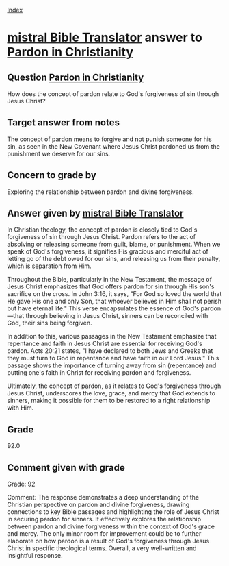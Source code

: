 
[Index](../../index.md)
# [mistral Bible Translator](../../answering_models/mistral_Bible_Translator.md) answer to [Pardon in Christianity](../../questions/Pardon_in_Christianity.md)

## Question [Pardon in Christianity](../../questions/Pardon_in_Christianity.md)
How does the concept of pardon relate to God's forgiveness of sin through Jesus Christ?

## Target answer from notes
The concept of pardon means to forgive and not punish someone for his sin, as seen in the New Covenant where Jesus Christ pardoned us from the punishment we deserve for our sins.

## Concern to grade by
Exploring the relationship between pardon and divine forgiveness.

## Answer given by [mistral Bible Translator](../../answering_models/mistral_Bible_Translator.md)
 In Christian theology, the concept of pardon is closely tied to God's forgiveness of sin through Jesus Christ. Pardon refers to the act of absolving or releasing someone from guilt, blame, or punishment. When we speak of God's forgiveness, it signifies His gracious and merciful act of letting go of the debt owed for our sins, and releasing us from their penalty, which is separation from Him.

Throughout the Bible, particularly in the New Testament, the message of Jesus Christ emphasizes that God offers pardon for sin through His son's sacrifice on the cross. In John 3:16, it says, "For God so loved the world that He gave His one and only Son, that whoever believes in Him shall not perish but have eternal life." This verse encapsulates the essence of God's pardon—that through believing in Jesus Christ, sinners can be reconciled with God, their sins being forgiven.

In addition to this, various passages in the New Testament emphasize that repentance and faith in Jesus Christ are essential for receiving God's pardon. Acts 20:21 states, "I have declared to both Jews and Greeks that they must turn to God in repentance and have faith in our Lord Jesus." This passage shows the importance of turning away from sin (repentance) and putting one's faith in Christ for receiving pardon and forgiveness.

Ultimately, the concept of pardon, as it relates to God's forgiveness through Jesus Christ, underscores the love, grace, and mercy that God extends to sinners, making it possible for them to be restored to a right relationship with Him.

## Grade
92.0

## Comment given with grade
Grade: 92

Comment: The response demonstrates a deep understanding of the Christian perspective on pardon and divine forgiveness, drawing connections to key Bible passages and highlighting the role of Jesus Christ in securing pardon for sinners. It effectively explores the relationship between pardon and divine forgiveness within the context of God's grace and mercy. The only minor room for improvement could be to further elaborate on how pardon is a result of God's forgiveness through Jesus Christ in specific theological terms. Overall, a very well-written and insightful response.
